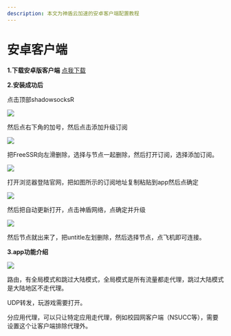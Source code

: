```yaml
---
description: 本文为神盾云加速的安卓客户端配置教程
---
```


# 安卓客户端

**1.下载安卓版客户端**   [点我下载](https://cloud.shield.asia/client/SSR.apk)

**2.安装成功后**

点击顶部shadowsocksR

![](http://wiki.shield.asia/assets/1.png)

然后点右下角的加号，然后点击添加升级订阅

![](http://wiki.shield.asia/assets/4.png)

把FreeSSR向左滑删除，选择与节点一起删除，然后打开订阅，选择添加订阅。

![](http://wiki.shield.asia/assets/5.png)

打开浏览器登陆官网，把如图所示的订阅地址复制粘贴到app然后点确定

![](http://wiki.shield.asia/assets/20180127120333.png)

然后把自动更新打开，点击神盾网络，点确定并升级

![](http://wiki.shield.asia/assets/7.png)

然后节点就出来了，把untitle左划删除，然后选择节点，点飞机即可连接。

**3.app功能介绍**

![](http://wiki.shield.asia/assets/8.png)

路由，有全局模式和跳过大陆模式，全局模式是所有流量都走代理，跳过大陆模式是大陆地区不走代理。

UDP转发，玩游戏需要打开。

分应用代理，可以只让特定应用走代理，例如校园网客户端（NSUCC等），需要设置这个让客户端排除代理外。


